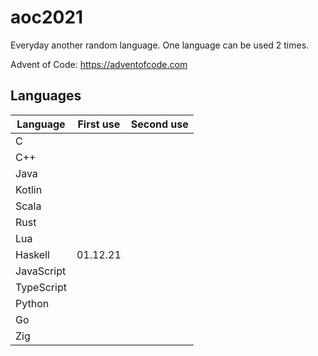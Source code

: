 # aoc2021

Everyday another random language. One language can be used 2 times.

Advent of Code: https://adventofcode.com

## Languages

|  Language  | First use | Second use |
|------------|-----------|------------|
|     C      |           |            |
|    C++     |           |            |
|    Java    |           |            |
|   Kotlin   |           |            |
|   Scala    |           |            |
|    Rust    |           |            |
|    Lua     |           |            |
|  Haskell   | 01.12.21  |            |
| JavaScript |           |            |
| TypeScript |           |            |
|   Python   |           |            |
|     Go     |           |            |
|    Zig     |           |            |
